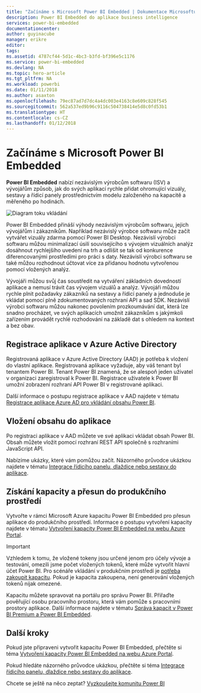 ```yaml
---
title: "Začínáme s Microsoft Power BI Embedded | Dokumentace Microsoftu"
description: Power BI Embedded do aplikace business intelligence
services: power-bi-embedded
documentationcenter: 
author: guyinacube
manager: erikre
editor: 
tags: 
ms.assetid: 4787cf44-5d1c-4bc3-b3fd-bf396e5c1176
ms.service: power-bi-embedded
ms.devlang: NA
ms.topic: hero-article
ms.tgt_pltfrm: NA
ms.workload: powerbi
ms.date: 01/11/2018
ms.author: asaxton
ms.openlocfilehash: 79ec87ad7d7dc4a4dc003e4163c8e609c828f545
ms.sourcegitcommit: 562a537ed9b96c9116c504738414e5d8c0fd53b1
ms.translationtype: HT
ms.contentlocale: cs-CZ
ms.lasthandoff: 01/12/2018
---
```

# <a name="get-started-with-microsoft-power-bi-embedded"></a>Začínáme s Microsoft Power BI Embedded

**Power BI Embedded** nabízí nezávislým výrobcům softwaru (ISV) a vývojářům způsob, jak do svých aplikací rychle přidat ohromující vizuály, sestavy a řídicí panely prostřednictvím modelu založeného na kapacitě a měřeného po hodinách.

![Diagram toku vkládání](media/get-started/introduction.png)

Power BI Embedded přináší výhody nezávislým výrobcům softwaru, jejich vývojářům i zákazníkům. Například nezávislý výrobce softwaru může začít vytvářet vizuály zdarma pomocí Power BI Desktop. Nezávislí výrobci softwaru můžou minimalizací úsilí souvisejícího s vývojem vizuálních analýz dosáhnout rychlejšího uvedení na trh a odlišit se tak od konkurence diferencovanými prostředími pro práci s daty. Nezávislí výrobci softwaru se také můžou rozhodnout účtovat více za přidanou hodnotu vytvořenou pomocí vložených analýz.

Vývojáři můžou svůj čas soustředit na vytváření základních dovedností aplikace a nemusí trávit čas vývojem vizuálů a analýz. Vývojáři můžou rychle plnit požadavky zákazníků na sestavy a řídicí panely a jednoduše je vkládat pomocí plně zdokumentovaných rozhraní API a sad SDK. Nezávislí výrobci softwaru můžou nakonec povolením prozkoumávání dat, která lze snadno procházet, ve svých aplikacích umožnit zákazníkům s jakýmkoli zařízením provádět rychlé rozhodování na základě dat s ohledem na kontext a bez obav.

## <a name="register-an-application-within-azure-active-directory"></a>Registrace aplikace v Azure Active Directory

Registrovaná aplikace v Azure Active Directory (AAD) je potřeba k vložení do vlastní aplikace. Registrovaná aplikace vyžaduje, aby váš tenant byl tenantem Power BI. Tenant Power BI znamená, že se alespoň jeden uživatel v organizaci zaregistroval k Power BI. Registrace uživatele k Power BI umožní zobrazení rozhraní API Power BI v registrované aplikaci.

Další informace o postupu registrace aplikace v AAD najdete v tématu [Registrace aplikace Azure AD pro vkládání obsahu Power BI](https://powerbi.microsoft.com/documentation/powerbi-developer-register-app/).

## <a name="embed-content-in-your-application"></a>Vložení obsahu do aplikace

Po registraci aplikace v AAD můžete ve své aplikaci vkládat obsah Power BI. Obsah můžete vložit pomocí rozhraní REST API společně s rozhraními JavaScript API.

Nabízíme ukázky, které vám pomůžou začít. Názorného průvodce ukázkou najdete v tématu [Integrace řídicího panelu, dlaždice nebo sestavy do aplikace](https://powerbi.microsoft.com/documentation/powerbi-developer-embed-sample-app-owns-data/).

## <a name="get-capacity-and-move-to-production"></a>Získání kapacity a přesun do produkčního prostředí

Vytvořte v rámci Microsoft Azure kapacitu Power BI Embedded pro přesun aplikace do produkčního prostředí. Informace o postupu vytvoření kapacity najdete v tématu [Vytvoření kapacity Power BI Embedded na webu Azure Portal](create-capacity.md).

> [!IMPORTANT]
> Vzhledem k tomu, že vložené tokeny jsou určené jenom pro účely vývoje a testování, omezili jsme počet vložených tokenů, které může vytvořit hlavní účet Power BI. Pro scénáře vkládání v produkčním prostředí je [potřeba zakoupit kapacitu](https://docs.microsoft.com/power-bi/developer/embedded-faq#technical). Pokud je kapacita zakoupena, není generování vložených tokenů nijak omezené.

Kapacitu můžete spravovat na portálu pro správu Power BI. Přiřaďte pověřující osobu pracovního prostoru, která vám pomůže s pracovními prostory aplikace. Další informace najdete v tématu [Správa kapacit v Power BI Premium a Power BI Embedded](https://powerbi.microsoft.com/documentation/powerbi-admin-premium-manage/).

## <a name="next-steps"></a>Další kroky

Pokud jste připraveni vytvořit kapacitu Power BI Embedded, přečtěte si téma [Vytvoření kapacity Power BI Embedded na webu Azure Portal](create-capacity.md).

Pokud hledáte názorného průvodce ukázkou, přečtěte si téma [Integrace řídicího panelu, dlaždice nebo sestavy do aplikace](https://powerbi.microsoft.com/documentation/powerbi-developer-embed-sample-app-owns-data/).

Chcete se ještě na něco zeptat? [Vyzkoušejte komunitu Power BI](http://community.powerbi.com/)
